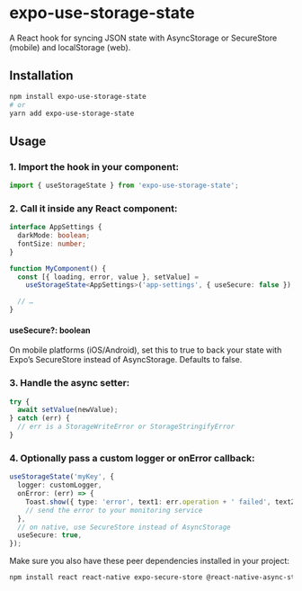 # expo-use-storage-state

A React hook for syncing JSON state with AsyncStorage or SecureStore (mobile) and localStorage (web).

## Installation

```bash
npm install expo-use-storage-state
# or
yarn add expo-use-storage-state
```

## Usage

### 1. Import the hook in your component:

```ts
import { useStorageState } from 'expo-use-storage-state';
```

### 2. Call it inside any React component:

```ts
interface AppSettings {
  darkMode: boolean;
  fontSize: number;
}

function MyComponent() {
  const [{ loading, error, value }, setValue] =
    useStorageState<AppSettings>('app-settings', { useSecure: false });

  // …
}
```

#### useSecure?: boolean

On mobile platforms (iOS/Android), set this to true to back your state with Expo’s SecureStore instead of AsyncStorage. Defaults to false.

### 3. Handle the async setter:

```ts
try {
  await setValue(newValue);
} catch (err) {
  // err is a StorageWriteError or StorageStringifyError
}
```

### 4. Optionally pass a custom logger or onError callback:

```ts
useStorageState('myKey', {
  logger: customLogger,
  onError: (err) => {
    Toast.show({ type: 'error', text1: err.operation + ' failed', text2: err.message });
    // send the error to your monitoring service
  },
  // on native, use SecureStore instead of AsyncStorage
  useSecure: true,
});
```

Make sure you also have these peer dependencies installed in your project:

```bash
npm install react react-native expo-secure-store @react-native-async-storage/async-storage
```
